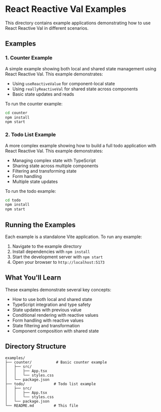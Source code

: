 # React Reactive Val Examples

This directory contains example applications demonstrating how to use React Reactive Val in different scenarios.

## Examples

### 1. Counter Example
A simple example showing both local and shared state management using React Reactive Val. This example demonstrates:
- Using `useReactiveValue` for component-local state
- Using `reallyReactiveVal` for shared state across components
- Basic state updates and reads

To run the counter example:
```bash
cd counter
npm install
npm start
```

### 2. Todo List Example
A more complex example showing how to build a full todo application with React Reactive Val. This example demonstrates:
- Managing complex state with TypeScript
- Sharing state across multiple components
- Filtering and transforming state
- Form handling
- Multiple state updates

To run the todo example:
```bash
cd todo
npm install
npm start
```

## Running the Examples

Each example is a standalone Vite application. To run any example:

1. Navigate to the example directory
2. Install dependencies with `npm install`
3. Start the development server with `npm start`
4. Open your browser to `http://localhost:5173`

## What You'll Learn

These examples demonstrate several key concepts:

- How to use both local and shared state
- TypeScript integration and type safety
- State updates with previous value
- Conditional rendering with reactive values
- Form handling with reactive values
- State filtering and transformation
- Component composition with shared state

## Directory Structure

```
examples/
├── counter/           # Basic counter example
│   ├── src/
│   │   ├── App.tsx
│   │   └── styles.css
│   └── package.json
├── todo/             # Todo list example
│   ├── src/
│   │   ├── App.tsx
│   │   └── styles.css
│   └── package.json
└── README.md         # This file
``` 